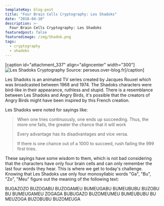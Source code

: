 ```yaml
---
templateKey: blog-post
title: "Four Brain Cells Cryptography: Les Shadoks"
date: "2018-04-10"
description: >-
  Four Brain Cells Cryptography: Les Shadoks
featuredpost: false
featuredimage: /img/Shadok.png
tags:
  - cryptography
  - shadoks
---
```


\[caption id="attachment\_337" align="aligncenter" width="300"\]![Les Shadoks Cryptography](https://stefantesoi.com/wp-content/uploads/2018/04/Shadok.png) Source: perseus.over-blog.fr\[/caption\]

Les Shadoks is an animated TV series created by Jacques Rouxel which was broadcasted between 1968 and 1974. The Shadoks characters were bird-like in their appearance, ruthless and stupid. There is a resemblance between Les Shadoks and Angry Birds, it's possible that the creators of Angry Birds might have been inspired by this French creation.

Les Shadoks were noted for sayings like:

> When one tries continuously, one ends up succeeding. Thus, the more one fails, the greater the chance that it will work
> 
> Every advantage has its disadvantages and vice versa.
> 
> If there is one chance out of a 1000 to succeed, rush failing the 999 first tries.

These sayings have some wisdom to them, which is not bad considering that the characters have only four brain cells and can only remember the last four words they hear. This is where we get to today's challenge. Knowing that Les Shadoks use only four monosyllabic words "Ga", "Bu", "Zo", "Meu" figure out the meaning of the following text:

BUGAZOZO BUZOGABU BUZOGAMEU BUMEUGABU BUMEUBUBU BUZOBUBU BUMEUGAMEU ZOGAGA BUBUGAZO BUZOMEUMEU BUMEUBUBU BUMEUZOGA BUZOBUBU BUZOMEUGA
